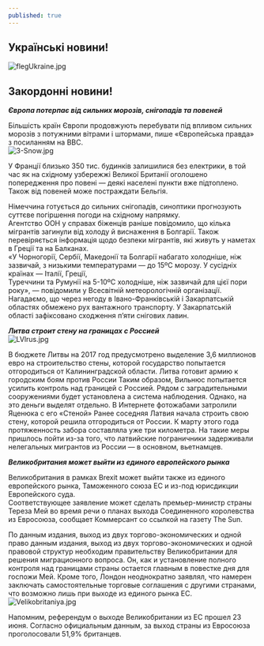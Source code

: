 ```yaml
---
published: true
---
```


## Українські новини!
 
![flegUkraine.jpg]({{site.baseurl}}images/flegUkraine.jpg)  
 
 
 
## Закордоннi новини!  

_**Європа потерпає від сильних морозів, снігопадів та повеней**_

Більшість країн Європи продовжують перебувати під впливом сильних морозів з потужними вітрами і штормами, пише «Європейська правда» з посиланням на ВВС.  
![3-Snow.jpg]({{site.baseurl}}images/3-Snow.jpg)

У Франції близько 350 тис. будинків залишилися без електрики, в той час як на східному узбережжі Великої Британії оголошено попередження про повені — деякі населені пункти вже підтоплено. Також від повеней може постраждати Бельгія.  

Німеччина готується до сильних снігопадів, синоптики прогнозують суттєве погіршення погоди на східному напрямку.  
Агентство ООН у справах біженців раніше повідомило, що кілька мігрантів загинули від холоду й виснаження в Болгарії. Також перевіряється інформація щодо безпеки мігрантів, які живуть у наметах в Греції та на Балканах.  
«У Чорногорії, Сербії, Македонії та Болгарії набагато холодніше, ніж зазвичай, з низькими температурами — до 15ºС морозу. У сусідніх країнах — Італії, Греції,  
Туреччини та Румунії на 5-10ºС холодніше, ніж зазвичай для цієї пори року», — повідомили у Всесвітній метеорологічній організації.  
Нагадаємо, що через негоду в Івано-Франківській і Закарпатській областях обмежено рух вантажного транспорту. У Закарпатській області зафіксовано сходження п’яти снігових лавин.  
 
 _**Литва строит стену на границах с Россией**_  
 ![LVlrus.jpg]({{site.baseurl}}images/LVlrus.jpg)
 
 В бюджете Литвы на 2017 год предусмотрено выделение 3,6 миллионов евро на строительство стены, которой государство попытается отгородиться от Калининградской области. Литва готовит армию к городским боям против России Таким образом, Вильнюс попытается усилить контроль над границей с Россией. Рядом с заградительными сооружениями будет установлена а система наблюдения. Однако, на это деньги выделят отдельно. В Интернете фотожабами затролили Яценюка с его «Стеной» Ранее соседняя Латвия начала строить свою стену, которой решила отгородиться от России. К марту этого года протяженность забора составляла уже три километра. На такие меры пришлось пойти из-за того, что латвийские пограничники задерживали нелегальных мигрантов из России — в основном, вьетнамцев.  
 

_**Великобритания может выйти из единого европейского рынка**_

  Великобритания в рамках Brexit может выйти также из единого европейского рынка, Таможенного союза ЕС и из-под юрисдикции Европейского суда.  
   Соответствующее заявление может сделать премьер-министр страны Тереза Мей во время речи о планах выхода Соединенного королевства из Евросоюза, сообщает Коммерсант со ссылкой на газету The Sun.  
 
 По данным издания, выход из двух торгово-экономических и одной право данным издания, выход из двух торгово-экономических и одной правовой структур необходим правительству Великобритании для решения миграционного вопроса. Он, как и установление полного контроля над границами страны остается главным в повестке дня для госпожи Мей. Кроме того, Лондон неоднократно заявлял, что намерен заключать самостоятельные торговые соглашения с другими странами, что возможно лишь при выходе из единого рынка ЕС.  
 ![Velikobritaniya.jpg]({{site.baseurl}}images/Velikobritaniya.jpg)

Напомним, референдум о выходе Великобритании из ЕС прошел 23 июня. Согласно официальным данным, за выход страны из Евросоюза проголосовали 51,9% британцев.